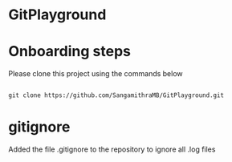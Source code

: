 # GitPlayground


# Onboarding steps

Please clone this project using the commands below

```

git clone https://github.com/SangamithraMB/GitPlayground.git

```
# gitignore


Added the file .gitignore to the repository to ignore all .log files
